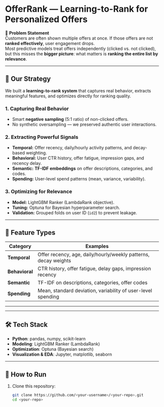# OfferRank — Learning-to-Rank for Personalized Offers

🚀 **Problem Statement**  
Customers are often shown multiple offers at once. If those offers are not **ranked effectively**, user engagement drops.  
Most predictive models treat offers independently (clicked vs. not clicked), but this misses the **bigger picture**: what matters is **ranking the entire list by relevance**.

---

## 🔑 Our Strategy

We built a **learning-to-rank system** that captures real behavior, extracts meaningful features, and optimizes directly for ranking quality.

### 1. Capturing Real Behavior
- Smart **negative sampling** (5:1 ratio) of non-clicked offers.  
- No synthetic oversampling — we preserved authentic user interactions.

### 2. Extracting Powerful Signals
- **Temporal:** Offer recency, daily/hourly activity patterns, and decay-based weighting.  
- **Behavioral:** User CTR history, offer fatigue, impression gaps, and recency delay.  
- **Semantic:** **TF-IDF embeddings** on offer descriptions, categories, and codes.  
- **Spending:** User-level spend patterns (mean, variance, variability).

### 3. Optimizing for Relevance
- **Model:** LightGBM Ranker (LambdaRank objective).  
- **Tuning:** Optuna for Bayesian hyperparameter search.  
- **Validation:** Grouped folds on user ID (`id2`) to prevent leakage.  

---

## 🧩 Feature Types

| Category      | Examples                                                                 |
|---------------|-------------------------------------------------------------------------|
| **Temporal**  | Offer recency, age, daily/hourly/weekly patterns, decay weights          |
| **Behavioral**| CTR history, offer fatigue, delay gaps, impression recency               |
| **Semantic**  | TF-IDF on descriptions, categories, offer codes                          |
| **Spending**  | Mean, standard deviation, variability of user-level spending             |

---


---

## 🛠 Tech Stack
- **Python**: pandas, numpy, scikit-learn  
- **Modeling**: LightGBM Ranker (LambdaRank)  
- **Optimization**: Optuna (Bayesian search)  
- **Visualization & EDA**: Jupyter, matplotlib, seaborn  

---

## 🚀 How to Run

1. Clone this repository:
   ```bash
   git clone https://github.com/<your-username>/<your-repo>.git
   cd <your-repo>
